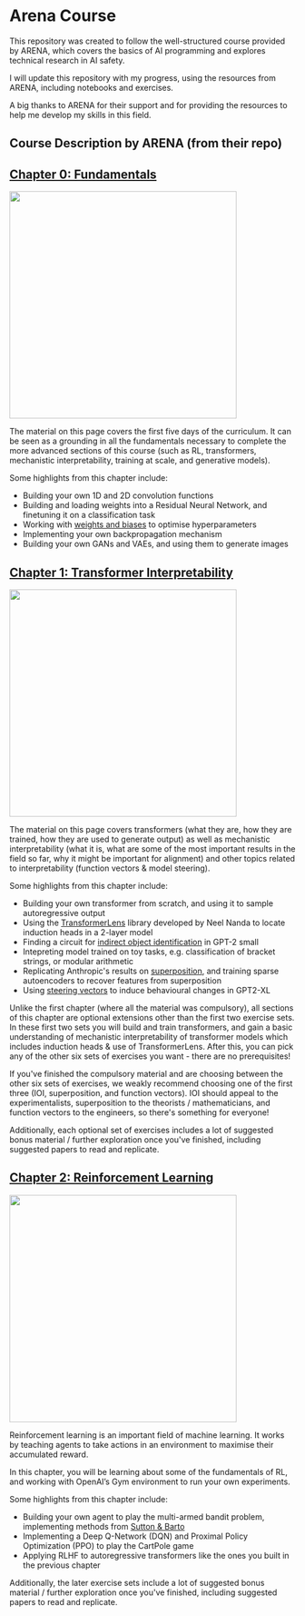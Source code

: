 # Arena Course

This repository was created to follow the well-structured course provided by ARENA, which covers the basics of AI programming and explores technical research in AI safety.

I will update this repository with my progress, using the resources from ARENA, including notebooks and exercises.

A big thanks to ARENA for their support and for providing the resources to help me develop my skills in this field.

## Course Description by ARENA (from their repo)

## [Chapter 0: Fundamentals](https://arena3-chapter0-fundamentals.streamlit.app/)

<img src="https://raw.githubusercontent.com/callummcdougall/computational-thread-art/master/example_images/misc/prereqs.png" width="400">

The material on this page covers the first five days of the curriculum. It can be seen as a grounding in all the fundamentals necessary to complete the more advanced sections of this course (such as RL, transformers, mechanistic interpretability, training at scale, and generative models).

Some highlights from this chapter include:

* Building your own 1D and 2D convolution functions
* Building and loading weights into a Residual Neural Network, and finetuning it on a classification task
* Working with [weights and biases](https://wandb.ai/site) to optimise hyperparameters
* Implementing your own backpropagation mechanism
* Building your own GANs and VAEs, and using them to generate images

## [Chapter 1: Transformer Interpretability](https://arena3-chapter1-transformer-interp.streamlit.app/)

<img src="https://raw.githubusercontent.com/callummcdougall/computational-thread-art/master/example_images/misc/magnifying-glass-2.png" width="400">

The material on this page covers transformers (what they are, how they are trained, how they are used to generate output) as well as mechanistic interpretability (what it is, what are some of the most important results in the field so far, why it might be important for alignment) and other topics related to interpretability (function vectors & model steering).

Some highlights from this chapter include:

* Building your own transformer from scratch, and using it to sample autoregressive output
* Using the [TransformerLens](https://github.com/TransformerLensOrg/TransformerLens) library developed by Neel Nanda to locate induction heads in a 2-layer model
* Finding a circuit for [indirect object identification](https://arxiv.org/abs/2211.00593) in GPT-2 small
* Intepreting model trained on toy tasks, e.g. classification of bracket strings, or modular arithmetic
* Replicating Anthropic's results on [superposition](https://transformer-circuits.pub/2022/toy_model/index.html), and training sparse autoencoders to recover features from superposition
* Using [steering vectors](https://www.lesswrong.com/posts/5spBue2z2tw4JuDCx/steering-gpt-2-xl-by-adding-an-activation-vector) to induce behavioural changes in GPT2-XL

Unlike the first chapter (where all the material was compulsory), all sections of this chapter are optional extensions other than the first two exercise sets. In these first two sets you will build and train transformers, and gain a basic understanding of mechanistic interpretability of transformer models which includes induction heads & use of TransformerLens. After this, you can pick any of the other six sets of exercises you want - there are no prerequisites!

If you've finished the compulsory material and are choosing between the other six sets of exercises, we weakly recommend choosing one of the first three (IOI, superposition, and function vectors). IOI should appeal to the experimentalists, superposition to the theorists / mathematicians, and function vectors to the engineers, so there's something for everyone!

Additionally, each optional set of exercises includes a lot of suggested bonus material / further exploration once you've finished, including suggested papers to read and replicate.

## [Chapter 2: Reinforcement Learning](https://arena3-chapter2-rl.streamlit.app/)

<img src="https://raw.githubusercontent.com/callummcdougall/computational-thread-art/master/example_images/misc/rl.png" width="400">

Reinforcement learning is an important field of machine learning. It works by teaching agents to take actions in an environment to maximise their accumulated reward.

In this chapter, you will be learning about some of the fundamentals of RL, and working with OpenAI’s Gym environment to run your own experiments.

Some highlights from this chapter include:

* Building your own agent to play the multi-armed bandit problem, implementing methods from [Sutton & Barto](https://www.andrew.cmu.edu/course/10-703/textbook/BartoSutton.pdf)
* Implementing a Deep Q-Network (DQN) and Proximal Policy Optimization (PPO) to play the CartPole game
* Applying RLHF to autoregressive transformers like the ones you built in the previous chapter

Additionally, the later exercise sets include a lot of suggested bonus material / further exploration once you've finished, including suggested papers to read and replicate.

